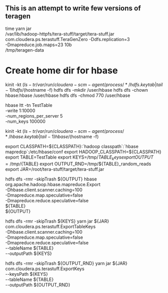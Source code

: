 ## This is an attempt to write few versions of teragen


time yarn jar \
/var/lib/hadoop-httpfs/tera-stuff/target/tera-stuff.jar \
com.cloudera.ps.terastuff.TeraGenZero -Ddfs.replication=3 \
-Dmapreduce.job.maps=23 10b \
/tmp/teragen-data


# Create home dir for hbase
kinit -kt $(ls -tr /var/run/cloudera-scm-agent/process/*/hdfs.keytab|tail -1) hdfs/$(hostname -f)
hdfs dfs -mkdir /user/hbase
hdfs dfs -chown hbase:hbase /user/hbase
hdfs dfs -chmod 770 /user/hbase

hbase ltt -tn TestTable \
          -write 1:10000 \
          -num_regions_per_server 5\
          -num_keys 100000

kinit -kt $(ls -tr /var/run/cloudera-scm-agent/process/*/hbase.keytab|tail -1) hbase/$(hostname -f)          

export CLASSPATH=${CLASSPATH}:`hadoop classpath`:`hbase mapredcp`:/etc/hbase/conf
export HADOOP_CLASSPATH=${CLASSPATH}
export TABLE=TestTable
export KEYS=/tmp/${TABLE}_keys
export OUTPUT=/tmp/${TABLE}
export OUTPUT_RND=/tmp/${TABLE}_random_reads
export JAR=/root/tera-stuff/target/tera-stuff.jar

hdfs dfs -rmr -skipTrash ${OUTPUT}
hbase org.apache.hadoop.hbase.mapreduce.Export \
   -Dhbase.client.scanner.caching=100 \
   -Dmapreduce.map.speculative=false \
   -Dmapreduce.reduce.speculative=false \
   ${TABLE} \
   ${OUTPUT}

hdfs dfs -rmr -skipTrash ${KEYS}
yarn jar ${JAR} \
   com.cloudera.ps.terastuff.ExportTableKeys \
   -Dhbase.client.scanner.caching=100 \
   -Dmapreduce.map.speculative=false \
   -Dmapreduce.reduce.speculative=false \
    --tableName ${TABLE} \
    --outputPath ${KEYS}   

hdfs dfs -rmr -skipTrash ${OUTPUT_RND}
yarn jar ${JAR} \
   com.cloudera.ps.terastuff.ExportKeys \
   --keysPath ${KEYS} \
   --tableName ${TABLE} \
   --outputPath ${OUTPUT_RND} 

   